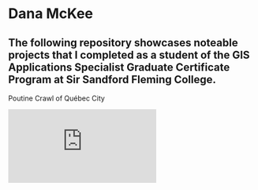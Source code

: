 # Dana McKee
## **The following repository showcases noteable projects that I completed as a student of the GIS Applications Specialist Graduate Certificate Program at Sir Sandford Fleming College.**

Poutine Crawl of Québec City

![Poutine Crawl](https://danammckee.github.io/projects/SeaLevelRise_Victoria_BC.pdf)


